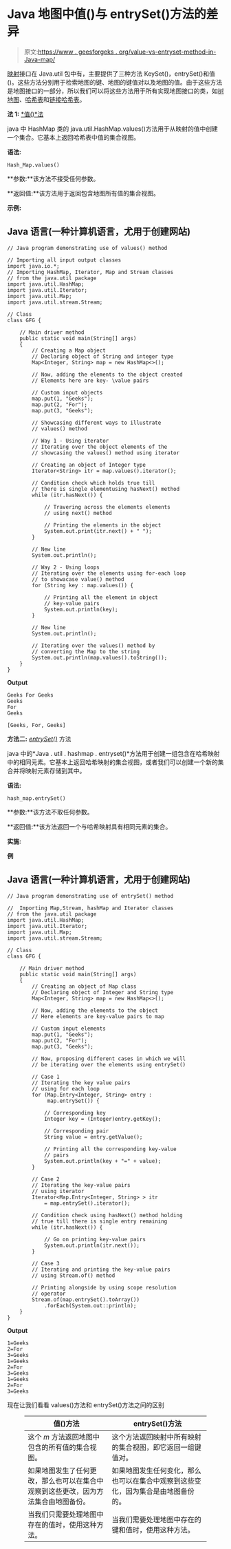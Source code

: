 # Java 地图中值()与 entrySet()方法的差异

> 原文:[https://www . geesforgeks . org/value-vs-entryset-method-in-Java-map/](https://www.geeksforgeeks.org/difference-between-value-vs-entryset-method-in-java-map/)

[映射](https://www.geeksforgeeks.org/map-interface-java-examples/)接口在 Java.util 包中有，主要提供了三种方法 KeySet()，entrySet()和值()。这些方法分别用于检索地图的键、地图的键值对以及地图的值。由于这些方法是地图接口的一部分，所以我们可以将这些方法用于所有实现地图接口的类，如[树地图](https://www.geeksforgeeks.org/treemap-in-java/)、[哈希表](https://www.geeksforgeeks.org/java-util-hashmap-in-java/)和[链接哈希表](https://www.geeksforgeeks.org/linkedhashmap-class-java-examples/)。

**法 1:** [*值()*法](https://www.geeksforgeeks.org/hashmap-values-method-in-java/)

java 中 HashMap 类的 java.util.HashMap.values()方法用于从映射的值中创建一个集合。它基本上返回哈希表中值的集合视图。

**语法:**

```
Hash_Map.values()
```

**参数:**该方法不接受任何参数。

**返回值:**该方法用于返回包含地图所有值的集合视图。

**示例:**

## Java 语言(一种计算机语言，尤用于创建网站)

```
// Java program demonstrating use of values() method

// Importing all input output classes
import java.io.*;
// Importing HashMap, Iterator, Map and Stream classes
// from the java.util package
import java.util.HashMap;
import java.util.Iterator;
import java.util.Map;
import java.util.stream.Stream;

// Class
class GFG {

    // Main driver method
    public static void main(String[] args)
    {
        // Creating a Map object
        // Declaring object of String and integer type
        Map<Integer, String> map = new HashMap<>();

        // Now, adding the elements to the object created
        // Elements here are key- \value pairs

        // Custom input objects
        map.put(1, "Geeks");
        map.put(2, "For");
        map.put(3, "Geeks");

        // Showcasing different ways to illustrate
        // values() method

        // Way 1 - Using iterator
        // Iterating over the object elements of the
        // showcasing the values() method using iterator

        // Creating an object of Integer type
        Iterator<String> itr = map.values().iterator();

        // Condition check which holds true till
        // there is single elementusing hasNext() method
        while (itr.hasNext()) {

            // Travering across the elements elements
            // using next() method

            // Printing the elements in the object
            System.out.print(itr.next() + " ");
        }

        // New line
        System.out.println();

        // Way 2 - Using loops
        // Iterating over the elements using for-each loop
        // to showacase value() method
        for (String key : map.values()) {

            // Printing all the element in object
            // key-value pairs
            System.out.println(key);
        }

        // New line
        System.out.println();

        // Iterating over the values() method by
        // converting the Map to the string
        System.out.println(map.values().toString());
    }
}
```

**Output**

```
Geeks For Geeks 
Geeks
For
Geeks

[Geeks, For, Geeks]
```

**方法二:** [*entrySet()*](https://www.geeksforgeeks.org/hashmap-entryset-method-in-java/) 方法

java 中的*Java . util . hashmap . entryset()*方法用于创建一组包含在哈希映射中的相同元素。它基本上返回哈希映射的集合视图，或者我们可以创建一个新的集合并将映射元素存储到其中。

**语法:**

```
hash_map.entrySet()
```

**参数:**该方法不取任何参数。

**返回值:**该方法返回一个与哈希映射具有相同元素的集合。

**实施:**

**例**

## Java 语言(一种计算机语言，尤用于创建网站)

```
// Java program demonstrating use of entrySet() method

//  Importing Map,Stream, hashMap and Iterator classes
// from the java.util package
import java.util.HashMap;
import java.util.Iterator;
import java.util.Map;
import java.util.stream.Stream;

// Class
class GFG {

    // Main driver method
    public static void main(String[] args)
    {
        // Creating an object of Map class
        // Declaring object of Integer and String type
        Map<Integer, String> map = new HashMap<>();

        // Now, adding the elements to the object
        // Here elements are key-value pairs to map

        // Custom input elements
        map.put(1, "Geeks");
        map.put(2, "For");
        map.put(3, "Geeks");

        // Now, proposing different cases in which we will
        // be iterating over the elements using entrySet()

        // Case 1
        // Iterating the key value pairs
        // using for each loop
        for (Map.Entry<Integer, String> entry :
             map.entrySet()) {

            // Corresponding key
            Integer key = (Integer)entry.getKey();

            // Corresponding pair
            String value = entry.getValue();

            // Printing all the corresponding key-value
            // pairs
            System.out.println(key + "=" + value);
        }

        // Case 2
        // Iterating the key-value pairs
        // using iterator
        Iterator<Map.Entry<Integer, String> > itr
            = map.entrySet().iterator();

        // Condition check using hasNext() method holding
        // true till there is single entry remaining
        while (itr.hasNext()) {

            // Go on printing key-value pairs
            System.out.println(itr.next());
        }

        // Case 3
        // Iterating and printing the key-value pairs
        // using Stream.of() method

        // Printing alongside by using scope resolution
        // operator
        Stream.of(map.entrySet().toArray())
            .forEach(System.out::println);
    }
}
```

**Output**

```
1=Geeks
2=For
3=Geeks
1=Geeks
2=For
3=Geeks
1=Geeks
2=For
3=Geeks
```

现在让我们看看 values()方法和 entrySet()方法之间的区别

<figure class="table">

| 值()方法 | entrySet()方法 |
| --- | --- |
| 这个 *m* 方法返回地图中包含的所有值的集合视图。 | 这个方法返回映射中所有映射的集合视图，即它返回一组键值对。 |
| 如果地图发生了任何更改，那么也可以在集合中观察到这些更改，因为方法集合由地图备份。 | 如果地图发生任何变化，那么也可以在集合中观察到这些变化，因为集合是由地图备份的。 |
| 当我们只需要处理地图中存在的值时，使用这种方法。 | 当我们需要处理地图中存在的键和值时，使用这种方法。 |

</figure>